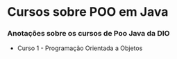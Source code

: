 # Cursos sobre POO em Java 
### Anotações sobre os cursos de Poo Java da DIO
- Curso 1 - Programação Orientada a Objetos

